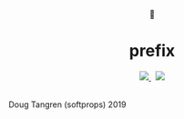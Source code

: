 <div align="center">
  🧼
</div>
<h1 align="center">
  prefix
</h1>

<div align="center">
  <a href="https://github.com/softprops/prefix/actions">
    <img src="https://github.com/softprops/prefix/workflows/Main/badge.svg"/>
  </a>
  &nbsp;
  <a href="LICENSE">
    <img src="https://img.shields.io/badge/license-MIT-brightgreen.svg"/>
  </a>
</div>

<br />


Doug Tangren (softprops) 2019